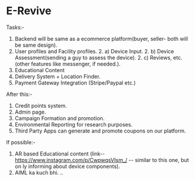 # E-Revive
Tasks:-
1. Backend will be same as a ecommerce platform(buyer, seller- both will be same design).
2. User profiles and Facility profiles.
    2. a) Device Input.
    2. b) Device Assessment(sending a guy to assess the device).
    2. c) Reviews, etc.(other features like messenger, if needed.).
3. Educational Content 
4. Delivery System + Location Finder.
5. Payment Gateway Integration (Stripe/Paypal etc.)

After this:-
1. Credit points system.
2. Admin page.
3. Campaign Formation and promotion.
4. Environmental Reporting for research purposes.
5. Third Party Apps can generate and promote coupons on our platform.

If possible:- 
1. AR based Educational content (link--  https://www.instagram.com/p/CwpwqsVIsm_/
-- similar to this one, but on ly informing about device components).
2. AIML ka kuch bhi.
..